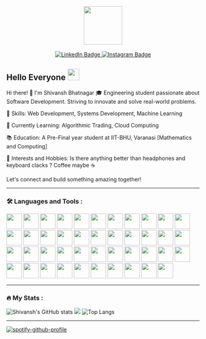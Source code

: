 <div style="width: 100%; height: 100px;" background-color="grey" align="center">
    <img src="https://media1.tenor.com/m/a7cG558oRQoAAAAC/coffee-caf%C3%A9.gif" width="100px" height="100px"/>
</div>
</br>
<div id="header" align="center">
  <div id="badges">
  <a href="https://www.linkedin.com/in/shivansh-bhatnagar-2a02b2185/">
    <img src="https://img.shields.io/badge/LinkedIn-blue?style=for-the-badge&logo=linkedin&logoColor=white" alt="LinkedIn Badge"/>
  </a>
  <a href="https://www.instagram.com/s_b_phantom/">
    <img src="https://img.shields.io/badge/Instagram-magenta?style=for-the-badge&logo=instagram&logoColor=white" alt="Instagram Badge"/>
  </a>
  </div>
  <img src="https://komarev.com/ghpvc/?username=shivansh-bhatnagar18&style=flat-square&color=blue" alt="" align="center"/>
</div>
<h2>
  Hello Everyone
  <img src="https://media.giphy.com/media/hvRJCLFzcasrR4ia7z/giphy.gif" width="30px"/>
</h2>

Hi there! 👋 I'm Shivansh Bhatnagar
🎓 Engineering student passionate about Software Development. Striving to innovate and solve real-world problems.

🔧 Skills: Web Development, Systems Development, Machine Learning

🌱 Currently Learning: Algorithmic Trading, Cloud Computing

📚 Education: A Pre-Final year student at IIT-BHU, Varanasi [Mathematics and Computing]

🚀 Interests and Hobbies: Is there anything better than headphones and keyboard clacks ? Coffee maybe ☕

Let's connect and build something amazing together!

---

### :hammer_and_wrench: Languages and Tools :

<div>
<img src="https://cdn.jsdelivr.net/gh/devicons/devicon@latest/icons/anaconda/anaconda-original.svg" height="40px" width="40px"/>
<img src="https://cdn.jsdelivr.net/gh/devicons/devicon@latest/icons/atom/atom-original.svg" height="40px" width="40px"/>
<img src="https://cdn.jsdelivr.net/gh/devicons/devicon@latest/icons/blender/blender-original.svg" height="40px" width="40px"/>
<img src="https://cdn.jsdelivr.net/gh/devicons/devicon@latest/icons/c/c-original.svg" height="40px" width="40px"/>      
<img src="https://cdn.jsdelivr.net/gh/devicons/devicon@latest/icons/canva/canva-original.svg" height="40px" width="40px"/>
<img src="https://cdn.jsdelivr.net/gh/devicons/devicon@latest/icons/codecov/codecov-plain.svg" height="40px" width="40px"/>        
<img src="https://cdn.jsdelivr.net/gh/devicons/devicon@latest/icons/cplusplus/cplusplus-original.svg" height="40px" width="40px"/>
<img src="https://cdn.jsdelivr.net/gh/devicons/devicon@latest/icons/css3/css3-original.svg" height="40px" width="40px"/>
<img src="https://cdn.jsdelivr.net/gh/devicons/devicon@latest/icons/django/django-plain.svg" height="40px" width="40px"/>  
<img src="https://cdn.jsdelivr.net/gh/devicons/devicon@latest/icons/docker/docker-original.svg" height="40px" width="40px"/>
<img src="https://cdn.jsdelivr.net/gh/devicons/devicon@latest/icons/eclipse/eclipse-original.svg" height="40px" width="40px"/>
<img src="https://cdn.jsdelivr.net/gh/devicons/devicon@latest/icons/express/express-original.svg" height="40px" width="40px"/>
<img src="https://cdn.jsdelivr.net/gh/devicons/devicon@latest/icons/figma/figma-original.svg" height="40px" width="40px"/>
<img src="https://cdn.jsdelivr.net/gh/devicons/devicon@latest/icons/firebase/firebase-original.svg" height="40px" width="40px"/>
<img src="https://cdn.jsdelivr.net/gh/devicons/devicon@latest/icons/flask/flask-original.svg" height="40px" width="40px"/>
<img src="https://cdn.jsdelivr.net/gh/devicons/devicon@latest/icons/git/git-original.svg" height="40px" width="40px"/>
<img src="https://cdn.jsdelivr.net/gh/devicons/devicon@latest/icons/github/github-original.svg" height="40px" width="40px"/>
<img src="https://cdn.jsdelivr.net/gh/devicons/devicon@latest/icons/go/go-original.svg" height="40px" width="40px"/>
<img src="https://cdn.jsdelivr.net/gh/devicons/devicon@latest/icons/html5/html5-original.svg" height="40px" width="40px"/>
<img src="https://cdn.jsdelivr.net/gh/devicons/devicon@latest/icons/illustrator/illustrator-plain.svg" height="40px" width="40px"/>
<img src="https://cdn.jsdelivr.net/gh/devicons/devicon@latest/icons/java/java-original.svg" height="40px" width="40px"/>
<img src="https://cdn.jsdelivr.net/gh/devicons/devicon@latest/icons/javascript/javascript-original.svg" height="40px" width="40px"/>
<img src="https://cdn.jsdelivr.net/gh/devicons/devicon@latest/icons/jupyter/jupyter-original-wordmark.svg" height="40px" width="40px"/>
<img src="https://cdn.jsdelivr.net/gh/devicons/devicon@latest/icons/keras/keras-original.svg" height="40px" width="40px"/>  
<img src="https://cdn.jsdelivr.net/gh/devicons/devicon@latest/icons/linux/linux-original.svg" height="40px" width="40px"/>
<img src="https://cdn.jsdelivr.net/gh/devicons/devicon@latest/icons/materialui/materialui-original.svg" height="40px" width="40px"/>
<img src="https://cdn.jsdelivr.net/gh/devicons/devicon@latest/icons/nextjs/nextjs-original.svg" height="40px" width="40px"/>
<img src="https://cdn.jsdelivr.net/gh/devicons/devicon@latest/icons/nodejs/nodejs-original-wordmark.svg" height="40px" width="40px"/>
<img src="https://cdn.jsdelivr.net/gh/devicons/devicon@latest/icons/npm/npm-original-wordmark.svg" height="40px" width="40px"/>
<img src="https://cdn.jsdelivr.net/gh/devicons/devicon@latest/icons/notion/notion-original.svg" height="40px" width="40px"/>
<img src="https://cdn.jsdelivr.net/gh/devicons/devicon@latest/icons/opencv/opencv-original.svg" height="40px" width="40px"/>
<img src="https://cdn.jsdelivr.net/gh/devicons/devicon@latest/icons/numpy/numpy-original.svg" height="40px" width="40px"/>
<img src="https://cdn.jsdelivr.net/gh/devicons/devicon@latest/icons/postgresql/postgresql-original.svg" height="40px" width="40px"/>
<img src="https://cdn.jsdelivr.net/gh/devicons/devicon@latest/icons/postman/postman-original.svg" height="40px" width="40px"/>
<img src="https://cdn.jsdelivr.net/gh/devicons/devicon@latest/icons/python/python-original.svg" height="40px" width="40px"/>
<img src="https://cdn.jsdelivr.net/gh/devicons/devicon@latest/icons/railway/railway-original.svg" height="40px" width="40px"/>
<img src="https://cdn.jsdelivr.net/gh/devicons/devicon@latest/icons/react/react-original.svg" height="40px" width="40px"/>
<img src="https://cdn.jsdelivr.net/gh/devicons/devicon@latest/icons/rust/rust-original.svg" height="40px" width="40px"/>
<img src="https://cdn.jsdelivr.net/gh/devicons/devicon@latest/icons/tailwindcss/tailwindcss-original.svg" height="40px" width="40px"/>
<img src="https://cdn.jsdelivr.net/gh/devicons/devicon@latest/icons/tensorflow/tensorflow-original.svg" height="40px" width="40px"/>
<img src="https://cdn.jsdelivr.net/gh/devicons/devicon@latest/icons/typescript/typescript-original.svg" height="40px" width="40px"/>
<img src="https://cdn.jsdelivr.net/gh/devicons/devicon@latest/icons/ubuntu/ubuntu-original.svg" height="40px" width="40px"/>
<img src="https://cdn.jsdelivr.net/gh/devicons/devicon@latest/icons/vscode/vscode-original.svg" height="40px" width="40px"/>
</div>

---

### :fire: My Stats :

![Shivansh's GitHub stats](https://github-readme-stats.vercel.app/api?username=shivansh-bhatnagar18&show_icons=true&theme=dark)
<img src="https://github-readme-streak-stats.herokuapp.com/?user=shivansh-bhatnagar18&theme=dark"/>
![Top Langs](https://github-readme-stats.vercel.app/api/top-langs/?username=shivansh-bhatnagar18&layout=compact&theme=dark)


---

[![spotify-github-profile](https://spotify-github-profile.vercel.app/api/view?uid=31sqmo2f74hb4li6innnuhybs2yu&cover_image=true&theme=compact&show_offline=false&background_color=121212&interchange=false)](https://spotify-github-profile.vercel.app/api/view?uid=31sqmo2f74hb4li6innnuhybs2yu&redirect=true)
